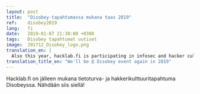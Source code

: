 ```yaml
---
layout: post
title:  "Disobey-tapahtumassa mukana taas 2019"
ref:    disobey2019
lang:   fi
date:   2019-01-07 21:30:00 +0300
tags:   Disobey tapahtumat uutiset
image:  201712_Disobey_logo.png
translation_en: |
  Also this year, hacklab.fi is participating in infosec and hacker culture event Disobey. We hope to see you there too!
translation_title_en: "We'll be @ Disobey event again in 2019"
---
```

Hacklab.fi on jälleen mukana tietoturva- ja hakkerikulttuuritapahtuma Disobeyssa. Nähdään siis siellä!

